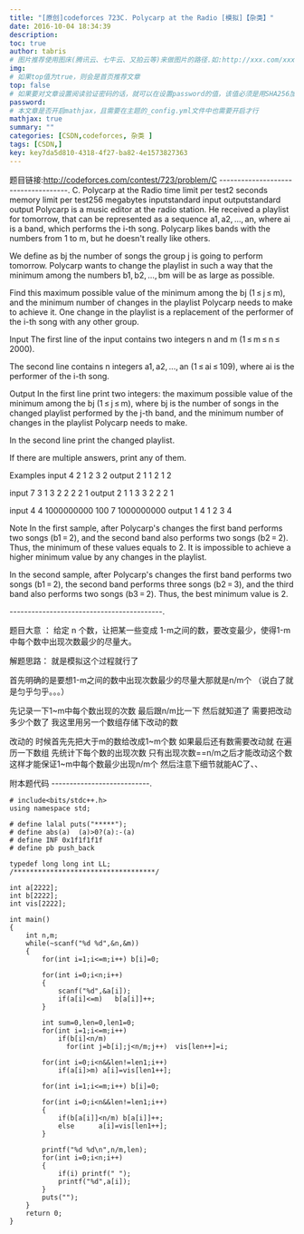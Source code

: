 ```yaml
---
title: "[原创]codeforces 723C. Polycarp at the Radio [模拟]【杂类】"
date: 2016-10-04 18:34:39
description:
toc: true
author: tabris
# 图片推荐使用图床(腾讯云、七牛云、又拍云等)来做图片的路径.如:http://xxx.com/xxx.jpg
img:
# 如果top值为true，则会是首页推荐文章
top: false
# 如果要对文章设置阅读验证密码的话，就可以在设置password的值，该值必须是用SHA256加密后的密码，防止被他人识破
password:
# 本文章是否开启mathjax，且需要在主题的_config.yml文件中也需要开启才行
mathjax: true
summary: ""
categories: [CSDN,codeforces, 杂类 ]
tags: [CSDN,]
key: key7da5d810-4318-4f27-ba82-4e1573827363
---
```


题目链接:http://codeforces.com/contest/723/problem/C
------------------------------------.
C. Polycarp at the Radio
time limit per test2 seconds
memory limit per test256 megabytes
inputstandard input
outputstandard output
Polycarp is a music editor at the radio station. He received a playlist for tomorrow, that can be represented as a sequence a1, a2, ..., an, where ai is a band, which performs the i-th song. Polycarp likes bands with the numbers from 1 to m, but he doesn't really like others.

We define as bj the number of songs the group j is going to perform tomorrow. Polycarp wants to change the playlist in such a way that the minimum among the numbers b1, b2, ..., bm will be as large as possible.

Find this maximum possible value of the minimum among the bj (1 ≤ j ≤ m), and the minimum number of changes in the playlist Polycarp needs to make to achieve it. One change in the playlist is a replacement of the performer of the i-th song with any other group.

Input
The first line of the input contains two integers n and m (1 ≤ m ≤ n ≤ 2000).

The second line contains n integers a1, a2, ..., an (1 ≤ ai ≤ 109), where ai is the performer of the i-th song.

Output
In the first line print two integers: the maximum possible value of the minimum among the bj (1 ≤ j ≤ m), where bj is the number of songs in the changed playlist performed by the j-th band, and the minimum number of changes in the playlist Polycarp needs to make.

In the second line print the changed playlist.

If there are multiple answers, print any of them.

Examples
input
4 2
1 2 3 2
output
2 1
1 2 1 2



input
7 3
1 3 2 2 2 2 1
output
2 1
1 3 3 2 2 2 1



input
4 4
1000000000 100 7 1000000000
output
1 4
1 2 3 4



Note
In the first sample, after Polycarp's changes the first band performs two songs (b1 = 2), and the second band also performs two songs (b2 = 2). Thus, the minimum of these values equals to 2. It is impossible to achieve a higher minimum value by any changes in the playlist.

In the second sample, after Polycarp's changes the first band performs two songs (b1 = 2), the second band performs three songs (b2 = 3), and the third band also performs two songs (b3 = 2). Thus, the best minimum value is 2.

------------------------------------------.

题目大意 ：
给定 n 个数，让把某一些变成 1-m之间的数，要改变最少，使得1-m中每个数中出现次数最少的尽量大。


解题思路：
就是模拟这个过程就行了

首先明确的是要想1-m之间的数中出现次数最少的尽量大那就是n/m个  （说白了就是匀乎匀乎。。。）

先记录一下1~m中每个数出现的次数  最后跟n/m比一下
然后就知道了 需要把改动多少个数了
我这里用另一个数组存储下改动的数

改动的 时候首先先把大于m的数给改成1~m个数
如果最后还有数需要改动就 在遍历一下数组  先统计下每个数的出现次数 只有出现次数==n/m之后才能改动这个数 这样才能保证1~m中每个数最少出现n/m个  然后注意下细节就能AC了、、


附本题代码
---------------------------.
```
# include<bits/stdc++.h>
using namespace std;

# define lalal puts("*****");
# define abs(a)  (a)>0?(a):-(a)
# define INF 0x1f1f1f1f
# define pb push_back

typedef long long int LL;
/***********************************/

int a[2222];
int b[2222];
int vis[2222];

int main()
{
    int n,m;
    while(~scanf("%d %d",&n,&m))
    {
        for(int i=1;i<=m;i++) b[i]=0;

        for(int i=0;i<n;i++)
        {
            scanf("%d",&a[i]);
            if(a[i]<=m)   b[a[i]]++;
        }

        int sum=0,len=0,len1=0;
        for(int i=1;i<=m;i++)
            if(b[i]<n/m)
              for(int j=b[i];j<n/m;j++)  vis[len++]=i;

        for(int i=0;i<n&&len!=len1;i++)
            if(a[i]>m) a[i]=vis[len1++];

        for(int i=1;i<=m;i++) b[i]=0;

        for(int i=0;i<n&&len!=len1;i++)
        {
            if(b[a[i]]<n/m) b[a[i]]++;
            else      a[i]=vis[len1++];
        }

        printf("%d %d\n",n/m,len);
        for(int i=0;i<n;i++)
        {
            if(i) printf(" ");
            printf("%d",a[i]);
        }
        puts("");
    }
    return 0;
}

```